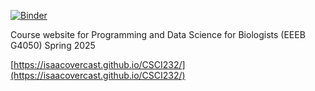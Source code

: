 [![Binder](https://mybinder.org/badge_logo.svg)](https://mybinder.org/v2/gh/isaacovercast/CSCI232/HEAD)

Course website for Programming and Data Science for Biologists (EEEB G4050) Spring 2025

[https://isaacovercast.github.io/CSCI232/](https://isaacovercast.github.io/CSCI232/)

